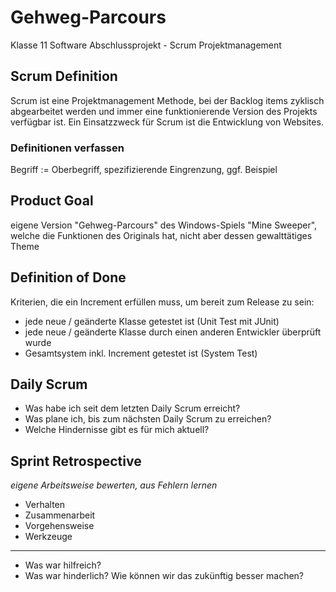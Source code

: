 # Gehweg-Parcours

Klasse 11 Software Abschlussprojekt - Scrum Projektmanagement

## Scrum Definition

Scrum ist eine Projektmanagement Methode, bei der Backlog items zyklisch abgearbeitet werden und immer eine funktionierende Version des Projekts verfügbar ist. Ein Einsatzzweck für Scrum ist die Entwicklung von Websites.

### Definitionen verfassen

Begriff := Oberbegriff, spezifizierende Eingrenzung, ggf. Beispiel

## Product Goal

eigene Version "Gehweg-Parcours" des Windows-Spiels "Mine Sweeper", welche die  Funktionen des Originals hat, nicht aber dessen gewalttätiges Theme

## Definition of Done

Kriterien, die ein Increment erfüllen muss, um bereit zum Release zu sein:

- jede neue / geänderte Klasse getestet ist (Unit Test mit JUnit)
- jede neue / geänderte Klasse durch einen anderen Entwickler überprüft wurde
- Gesamtsystem inkl. Increment getestet ist (System Test)

## Daily Scrum

- Was habe ich seit dem letzten Daily Scrum erreicht?
- Was plane ich, bis zum nächsten Daily Scrum zu erreichen?
- Welche Hindernisse gibt es für mich aktuell?

## Sprint Retrospective

*eigene Arbeitsweise bewerten, aus Fehlern lernen*

- Verhalten
- Zusammenarbeit
- Vorgehensweise
- Werkzeuge

---

- Was war hilfreich?
- Was war hinderlich? Wie können wir das zukünftig besser machen?
